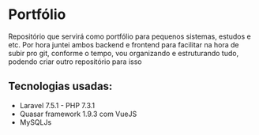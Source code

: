 # Portfólio

Repositório que servirá como portfólio para pequenos sistemas, estudos e etc.
Por hora juntei ambos backend e frontend para facilitar na hora de subir pro git, conforme o tempo, vou organizando e estruturando tudo, podendo criar outro repositório para isso

## Tecnologias usadas:

* Laravel 7.5.1 - PHP 7.3.1
* Quasar framework 1.9.3 com VueJS
* MySQLJs
